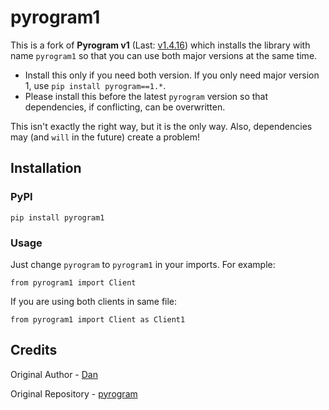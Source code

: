 # pyrogram1

This is a fork of **Pyrogram v1** (Last: [v1.4.16](https://pypi.org/project/pyrogram/1.4.16)) which installs the library with name `pyrogram1` so that you can use both major versions at the same time.

- Install this only if you need both version. If you only need major version 1, use `pip install pyrogram==1.*`.
- Please install this before the latest `pyrogram` version so that dependencies, if conflicting, can be overwritten.

This isn't exactly the right way, but it is the only way. Also, dependencies may (and `will` in the future) create a problem!

## Installation

### PyPI

```shell
pip install pyrogram1
```

### Usage

Just change `pyrogram` to `pyrogram1` in your imports. For example:

```shell
from pyrogram1 import Client
```

If you are using both clients in same file:

```shell
from pyrogram1 import Client as Client1
```

## Credits

Original Author - [Dan](https://github.com/delivrance)

Original Repository - [pyrogram](https://github.com/pyrogram/pyrogram)
